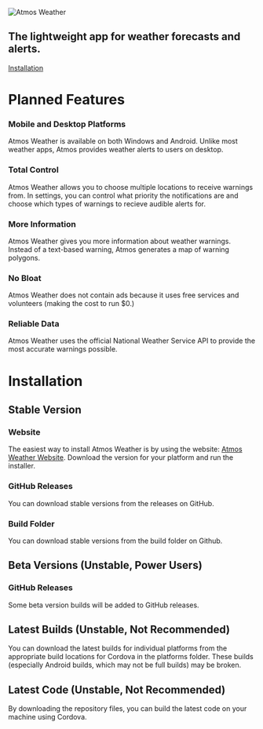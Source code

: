 ![Atmos Weather](https://raw.githubusercontent.com/atticuscornett/AtmosWeather/main/logo.svg)
## The lightweight app for weather forecasts and alerts.

[Installation](#installation)

# Planned Features

### Mobile and Desktop Platforms
Atmos Weather is available on both Windows and Android.
Unlike most weather apps, Atmos provides weather alerts to users on desktop.

### Total Control
Atmos Weather allows you to choose multiple locations to receive warnings from.
In settings, you can control what priority the notifications are and choose which types of warnings to recieve audible alerts for.

### More Information
Atmos Weather gives you more information about weather warnings.
Instead of a text-based warning, Atmos generates a map of warning polygons.

### No Bloat
Atmos Weather does not contain ads because it uses free services and volunteers (making the cost to run $0.)

### Reliable Data
Atmos Weather uses the official National Weather Service API to provide the most accurate warnings possible.

# <a name="installation"></a>Installation

## Stable Version

### Website
The easiest way to install Atmos Weather is by using the website: [Atmos Weather Website](https://atticuscornett.github.io/atmos-weather).
Download the version for your platform and run the installer.

### GitHub Releases
You can download stable versions from the releases on GitHub.

### Build Folder
You can download stable versions from the build folder on Github.

## Beta Versions (Unstable, Power Users)

### GitHub Releases
Some beta version builds will be added to GitHub releases.

## Latest Builds (Unstable, Not Recommended)
You can download the latest builds for individual platforms from the appropriate build locations for Cordova in the platforms folder. These builds (especially Android builds, which may not be full builds) may be broken.

## Latest Code (Unstable, Not Recommended)
By downloading the repository files, you can build the latest code on your machine using Cordova.
